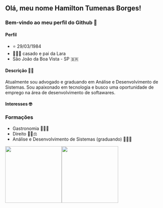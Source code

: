 ## Olá, meu nome Hamilton Tumenas Borges!
### Bem-vindo ao meu perfil do Github 👋

#### Perfil
- ⭐ 29/03/1984 
- 👨‍👩‍👧 casado e pai da Lara
- São João da Boa Vista - SP 🇧🇷

#### Descrição 🙋‍♂️
Atualmente sou advogado e graduando em Análise e Desenvolvimento de Sistemas. Sou apaixonado em tecnologia e busco uma oportunidade de emprego na área de desenvolvimento de softawares.


#### Interesses 🤓


### Formações
- Gastronomia 👨‍🍳🔪 
- Direito 👨‍⚖️⚖ 
- Análise e Desenvolvimento de Sistemas (graduando) 👨‍💻📖 



<div>  <a href="https://github.com/hamiltontborges">  <img height="180em" src="https://github-readme-stats.vercel.app/api/top-langs/?username=hamiltontborges&layout=compact&langs_count=7&theme=dracula"/><img  height="180em"  src="https://github-readme-stats.vercel.app/api?username=hamiltontborges&show_icons=true&theme=dracula&include_all_commits=true&count_private=true"/>  </div>
